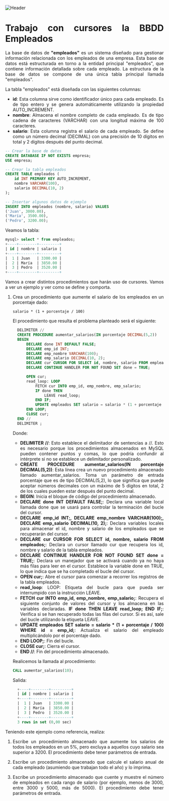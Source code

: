 <div align="justify">


![Header](https://hoplasoftware.com/wp-content/uploads/2021/07/1024px-MySQL.ff87215b43fd7292af172e2a5d9b844217262571.png)





# Trabajo con cursores la BBDD Empleados

La base de datos de __"empleados"__ es un sistema diseñado para gestionar información relacionada con los empleados de una empresa. Esta base de datos está estructurada en torno a la entidad principal "empleados", que contiene información detallada sobre cada empleado. La estructura de la base de datos se compone de una única tabla principal llamada "empleados".

La tabla "empleados" está diseñada con las siguientes columnas:

- __id__: Esta columna sirve como identificador único para cada empleado. Es de tipo entero y se genera automáticamente utilizando la propiedad AUTO_INCREMENT.
- __nombre__: Almacena el nombre completo de cada empleado. Es de tipo cadena de caracteres (VARCHAR) con una longitud máxima de 100 caracteres.
- __salario__: Esta columna registra el salario de cada empleado. Se define como un número decimal (DECIMAL) con una precisión de 10 dígitos en total y 2 dígitos después del punto decimal.

```sql
-- Crear la base de datos
CREATE DATABASE IF NOT EXISTS empresa;
USE empresa;

-- Crear la tabla empleados
CREATE TABLE empleados (
    id INT PRIMARY KEY AUTO_INCREMENT,
    nombre VARCHAR(100),
    salario DECIMAL(10, 2)
);

-- Insertar algunos datos de ejemplo
INSERT INTO empleados (nombre, salario) VALUES
('Juan', 3000.00),
('María', 3500.00),
('Pedro', 3200.00);
```

Veamos la tabla:

```sql
mysql> select * from empleados;
+----+--------+---------+
| id | nombre | salario |
+----+--------+---------+
|  1 | Juan   | 3300.00 |
|  2 | María  | 3850.00 |
|  3 | Pedro  | 3520.00 |
+----+--------+---------+
```


Vamos a crear distintos procedimientos que harán uso de cursores. Vamos a ver un ejemplo y ver como se define y comporta.

  1. Crea un procedimiento que aumente el salario de los empleados en un porcentaje dado:
  
      ```code
      salario * (1 + porcentaje / 100) 
      ```

      El procedimiento que resulta el problema planteado será el siguiente:

      ```sql
        DELIMITER //
        CREATE PROCEDURE aumentar_salarios(IN porcentaje DECIMAL(5,2))
        BEGIN
            DECLARE done INT DEFAULT FALSE;
            DECLARE emp_id INT;
            DECLARE emp_nombre VARCHAR(100);
            DECLARE emp_salario DECIMAL(10, 2);
            DECLARE cur CURSOR FOR SELECT id, nombre, salario FROM empleados;
            DECLARE CONTINUE HANDLER FOR NOT FOUND SET done = TRUE;

            OPEN cur;
            read_loop: LOOP
                FETCH cur INTO emp_id, emp_nombre, emp_salario;
                IF done THEN
                    LEAVE read_loop;
                END IF;
                UPDATE empleados SET salario = salario * (1 + porcentaje / 100) WHERE id = emp_id;
            END LOOP;
            CLOSE cur;
        END //
        DELIMITER ;
      ```

      Donde:

     - __DELIMITER //__: Esto establece el delimitador de sentencias a //. Esto es necesario porque los procedimientos almacenados en MySQL pueden contener puntos y comas, lo que podría confundir al intérprete si no se establece un delimitador personalizado.
     - __CREATE PROCEDURE aumentar_salarios(IN porcentaje DECIMAL(5,2))__: Esta línea crea un nuevo procedimiento almacenado llamado aumentar_salarios. Toma un parámetro de entrada porcentaje que es de tipo DECIMAL(5,2), lo que significa que puede aceptar números decimales con un máximo de 5 dígitos en total, 2 de los cuales pueden estar después del punto decimal.
     - __BEGIN__: Inicia el bloque de código del procedimiento almacenado.
     - __DECLARE done INT DEFAULT FALSE;__: Declara una variable local llamada done que se usará para controlar la terminación del bucle del cursor.
     - __DECLARE emp_id INT;, DECLARE emp_nombre VARCHAR(100);, DECLARE emp_salario DECIMAL(10, 2);__: Declara variables locales para almacenar el id, nombre y salario de los empleados que se recuperarán del cursor.
     - __DECLARE cur CURSOR FOR SELECT id, nombre, salario FROM empleados;__: Declara un cursor llamado cur que recupera los id, nombre y salario de la tabla empleados.
     - __DECLARE CONTINUE HANDLER FOR NOT FOUND SET done = TRUE;__: Declara un manejador que se activará cuando ya no haya más filas para leer en el cursor. Establece la variable done en TRUE, lo que indica que se ha completado el bucle del cursor.
     - __OPEN cur;__: Abre el cursor para comenzar a recorrer los registros de la tabla empleados.
     - __read_loop__: LOOP: Etiqueta del bucle para que pueda ser interrumpido con la instrucción LEAVE.
     - __FETCH cur INTO emp_id, emp_nombre, emp_salario;__: Recupera el siguiente conjunto de valores del cursor y los almacena en las variables declaradas.
     __IF done THEN LEAVE read_loop; END IF;__: Verifica si se han recuperado todas las filas del cursor. Si es así, sale del bucle utilizando la etiqueta LEAVE.
     - __UPDATE empleados SET salario = salario * (1 + porcentaje / 100) WHERE id = emp_id;__: Actualiza el salario del empleado multiplicándolo por el porcentaje dado.
     - __END LOOP;__: Fin del bucle.
     - __CLOSE cur;__: Cierra el cursor.
     - __END //__: Fin del procedimiento almacenado.

      Realicemos la llamada al procedimiento:

        ```sql
        CALL aumentar_salarios(10);
        ```

      Salida:

        ```sql
          +----+--------+---------+
          | id | nombre | salario |
          +----+--------+---------+
          |  1 | Juan   | 3300.00 |
          |  2 | María  | 3850.00 |
          |  3 | Pedro  | 3520.00 |
          +----+--------+---------+
          3 rows in set (0,00 sec)
        ```

Teniendo este ejemplo como referencia, realiza:

1. Escribe un procedimiento almacenado que aumente los salarios de todos los empleados en un 5%, pero excluya a aquellos cuyo salario sea superior a 3200. El procedimiento debe tener parámetros de entrada.



2. Escribe un procedimiento almacenado que calcule el salario anual de cada empleado (asumiendo que trabajan todo el año) y lo imprima.



3. Escribe un procedimiento almacenado que cuente y muestre el número de empleados en cada rango de salario (por ejemplo, menos de 3000, entre 3000 y 5000, más de 5000). El procedimiento debe tener parámetros de entrada.










</div>